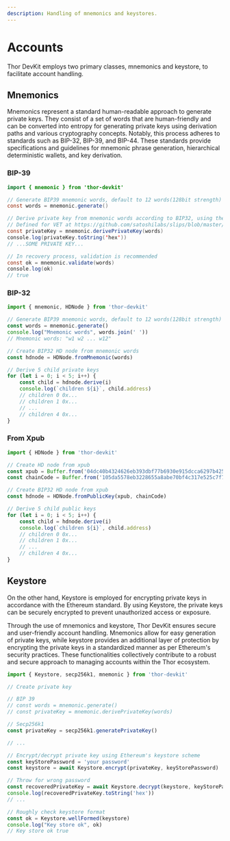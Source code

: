 ```yaml
---
description: Handling of mnemonics and keystores.
---
```


# Accounts

Thor DevKit employs two primary classes, mnemonics and keystore, to facilitate account handling.

## Mnemonics

Mnemonics represent a standard human-readable approach to generate private keys. They consist of a set of words that are human-friendly and can be converted into entropy for generating private keys using derivation paths and various cryptography concepts. Notably, this process adheres to standards such as BIP-32, BIP-39, and BIP-44. These standards provide specifications and guidelines for mnemonic phrase generation, hierarchical deterministic wallets, and key derivation.

### BIP-39

```java
import { mnemonic } from 'thor-devkit'

// Generate BIP39 mnemonic words, default to 12 words(128bit strength)
const words = mnemonic.generate()

// Derive private key from mnemonic words according to BIP32, using the path `m/44'/818'/0'/0`.
// Defined for VET at https://github.com/satoshilabs/slips/blob/master/slip-0044.md
const privateKey = mnemonic.derivePrivateKey(words)
console.log(privateKey.toString('hex'))
// ...SOME PRIVATE KEY...

// In recovery process, validation is recommended
const ok = mnemonic.validate(words)
console.log(ok)
// true
```

### BIP-32

```javascript
import { mnemonic, HDNode } from 'thor-devkit'

// Generate BIP39 mnemonic words, default to 12 words(128bit strength)
const words = mnemonic.generate()
console.log("Mnemonic words", words.join(' '))
// Mnemonic words: "w1 w2 ... w12"

// Create BIP32 HD node from mnemonic words
const hdnode = HDNode.fromMnemonic(words)

// Derive 5 child private keys
for (let i = 0; i < 5; i++) {
    const child = hdnode.derive(i)
    console.log(`children ${i}`, child.address)
    // children 0 0x...
    // children 1 0x...
    // ...
    // children 4 0x...
}
```

### From Xpub

```javascript
import { HDNode } from 'thor-devkit'

// Create HD node from xpub
const xpub = Buffer.from('04dc40b4324626eb393dbf77b6930e915dcca6297b42508adb743674a8ad5c69a046010f801a62cb945a6cb137a050cefaba0572429fc4afc57df825bfca2f219a', 'hex')
const chainCode = Buffer.from('105da5578eb3228655a8abe70bf4c317e525c7f7bb333634f5b7d1f70e111a33', 'hex')

// Create BIP32 HD node from xpub
const hdnode = HDNode.fromPublicKey(xpub, chainCode)

// Derive 5 child public keys
for (let i = 0; i < 5; i++) {
    const child = hdnode.derive(i)
    console.log(`children ${i}`, child.address)
    // children 0 0x...
    // children 1 0x...
    // ...
    // children 4 0x...
}
```

## Keystore

On the other hand, Keystore is employed for encrypting private keys in accordance with the Ethereum standard. By using Keystore, the private keys can be securely encrypted to prevent unauthorized access or exposure.

Through the use of mnemonics and keystore, Thor DevKit ensures secure and user-friendly account handling. Mnemonics allow for easy generation of private keys, while keystore provides an additional layer of protection by encrypting the private keys in a standardized manner as per Ethereum's security practices. These functionalities collectively contribute to a robust and secure approach to managing accounts within the Thor ecosystem.

```javascript
import { Keystore, secp256k1, mnemonic } from 'thor-devkit'

// Create private key

// BIP 39
// const words = mnemonic.generate()
// const privateKey = mnemonic.derivePrivateKey(words)

// Secp256k1
const privateKey = secp256k1.generatePrivateKey()

// ...

// Encrypt/decrypt private key using Ethereum's keystore scheme
const keyStorePassword = 'your password'
const keystore = await Keystore.encrypt(privateKey, keyStorePassword)

// Throw for wrong password
const recoveredPrivateKey = await Keystore.decrypt(keystore, keyStorePassword)
console.log(recoveredPrivateKey.toString('hex'))
// ...

// Roughly check keystore format
const ok = Keystore.wellFormed(keystore)
console.log("Key store ok", ok)
// Key store ok true
```
